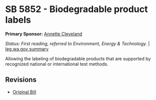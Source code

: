 # SB 5852 - Biodegradable product labels
**Primary Sponsor:** [Annette Cleveland](/person/leg/annette.cleveland.md)

*Status: First reading, referred to Environment, Energy & Technology.* | [leg.wa.gov summary](https://app.leg.wa.gov/billsummary?BillNumber=5852&Year=2021)

Allowing the labeling of biodegradable products that are supported by recognized national or international test methods.

## Revisions
* [Original Bill](1/)